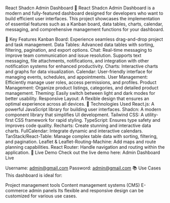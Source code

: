 React Shadcn Admin Dashboard
🚀 React Shadcn Admin Dashboard is a modern and fully-featured dashboard designed for developers who want to build efficient user interfaces. This project showcases the implementation of essential features such as a Kanban board, data tables, charts, calendar, messaging, and comprehensive management functions for your dashboard.

🌟 Key Features
Kanban Board: Experience seamless drag-and-drop project and task management.
Data Tables: Advanced data tables with sorting, filtering, pagination, and export options.
Chat: Real-time messaging to improve team communication and issue resolution. Supports text messaging, file attachments, notifications, and integration with other notification systems for enhanced productivity.
Charts: Interactive charts and graphs for data visualization.
Calendar: User-friendly interface for managing events, schedules, and appointments.
User Management: Efficiently manage user roles, access permissions, and profiles.
Product Management: Organize product listings, categories, and detailed product management.
Theming: Easily switch between light and dark modes for better usability.
Responsive Layout: A flexible design that ensures an optimal experience across all devices.
🔧 Technologies Used
React.js: A powerful JavaScript library for building user interfaces.
Shadcn: A modern component library that simplifies UI development.
Tailwind CSS: A utility-first CSS framework for rapid styling.
TypeScript: Ensures type safety and improves code quality.
Recharts: Create stunning and interactive data charts.
FullCalendar: Integrate dynamic and interactive calendars.
TanStack/React-Table: Manage complex table data with sorting, filtering, and pagination.
Leaflet & Leaflet-Routing-Machine: Add maps and route planning capabilities.
React Router: Handle navigation and routing within the application.
🚀 Live Demo
Check out the live demo here: Admin Dashboard Live

Username: admin@gmail.com
Password: admin@gmail.com
📚 Use Cases
This dashboard is ideal for:

Project management tools
Content management systems (CMS)
E-commerce admin panels
Its flexible and responsive design can be customized for various use cases.
